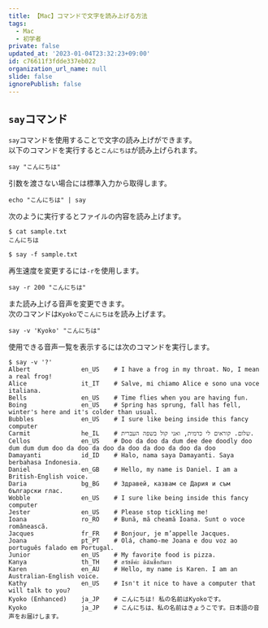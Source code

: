 ```yaml
---
title: 【Mac】コマンドで文字を読み上げる方法
tags:
  - Mac
  - 初学者
private: false
updated_at: '2023-01-04T23:32:23+09:00'
id: c76611f3fdde337eb022
organization_url_name: null
slide: false
ignorePublish: false
---
```

## `say`コマンド

`say`コマンドを使用することで文字の読み上げができます。  
以下のコマンドを実行すると`こんにちは`が読み上げられます。  

```terminal
say "こんにちは"
```

引数を渡さない場合には標準入力から取得します。  

```terminal
echo "こんにちは" | say
```

次のように実行するとファイルの内容を読み上げます。  

```terminal
$ cat sample.txt 
こんにちは

$ say -f sample.txt
```

再生速度を変更するには`-r`を使用します。  

```terminal
say -r 200 "こんにちは"
```

また読み上げる音声を変更できます。  
次のコマンドは`Kyoko`で`こんにちは`を読み上げます。  

```terminal
say -v 'Kyoko' "こんにちは"
```

使用できる音声一覧を表示するには次のコマンドを実行します。  

```terminal
$ say -v '?'
Albert              en_US    # I have a frog in my throat. No, I mean a real frog!
Alice               it_IT    # Salve, mi chiamo Alice e sono una voce italiana.
Bells               en_US    # Time flies when you are having fun.
Boing               en_US    # Spring has sprung, fall has fell, winter's here and it's colder than usual.
Bubbles             en_US    # I sure like being inside this fancy computer
Carmit              he_IL    # שלום. קוראים לי כרמית, ואני קול בשפה העברית.
Cellos              en_US    # Doo da doo da dum dee dee doodly doo dum dum dum doo da doo da doo da doo da doo da doo da doo
Damayanti           id_ID    # Halo, nama saya Damayanti. Saya berbahasa Indonesia.
Daniel              en_GB    # Hello, my name is Daniel. I am a British-English voice.
Daria               bg_BG    # Здравей, казвам се Дария и съм български глас.
Wobble              en_US    # I sure like being inside this fancy computer
Jester              en_US    # Please stop tickling me!
Ioana               ro_RO    # Bună, mă cheamă Ioana. Sunt o voce românească.
Jacques             fr_FR    # Bonjour, je m’appelle Jacques.
Joana               pt_PT    # Olá, chamo-me Joana e dou voz ao português falado em Portugal.
Junior              en_US    # My favorite food is pizza.
Kanya               th_TH    # สวัสดีค่ะ ดิฉันชื่อกันยา
Karen               en_AU    # Hello, my name is Karen. I am an Australian-English voice.
Kathy               en_US    # Isn't it nice to have a computer that will talk to you?
Kyoko (Enhanced)    ja_JP    # こんにちは! 私の名前はKyokoです。
Kyoko               ja_JP    # こんにちは、私の名前はきょうこです。日本語の音声をお届けします。

```
